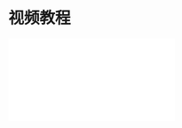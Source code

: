 # 视频教程 
<div class="video-container">
    <iframe allowfullscreen="true" framespacing="0" frameborder="no" border="0" scrolling="no" src="//player.bilibili.com/player.html?isOutside=true&aid=114139678643823&bvid=BV1NARLYbEjS&cid=28802091461&p=1"></iframe>
</div>
